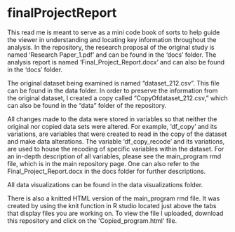 # finalProjectReport 
This read me is meant to serve as a mini code book of sorts to help guide the viewer in understanding and locating key information throughout the analysis. In the repository, the research proposal of the original study is named ‘Research Paper_1.pdf’ and can be found in the ‘docs’ folder. The analysis report is named ‘Final_Project_Report.docx’ and can also be found in the ‘docs’ folder.

The original dataset being examined is named “dataset_212.csv”. This file can be found in the data folder. In order to preserve the information from the original dataset, I created a copy called “CopyOfdataset_212.csv,” which can also be found in the “data” folder of the repository. 

All changes made to the data were stored in variables so that neither the original nor copied data sets were altered. For example, ‘df_copy’ and its variations, are variables that were created to read in the copy of the dataset and make data alterations. The variable ‘df_copy_recode’ and its variations, are used to house the recoding of specific variables within the dataset. For an in-depth description of all variables, please see the main_program rmd file, which is in the main repository page. One can also refer to the Final_Project_Report.docx in the docs folder for further descriptions.

All data visualizations can be found in the data visualizations folder.


There is also a knitted HTML version of the main_program rmd file. It was created by using the knit function in R studio located just above the tabs that display files you are working on. To view the file I uploaded, download this repository and click on the 'Copied_program.html' file.
